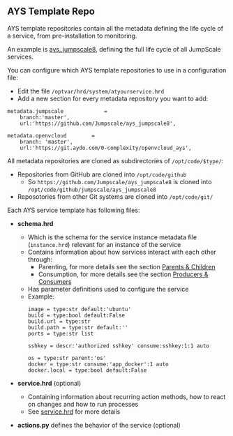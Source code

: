 ## AYS Template Repo

AYS template repositories contain all the metadata defining the life cycle of a service, from pre-installation to monitoring.

An example is [ays_jumpscale8](https://github.com/Jumpscale/ays_jumpscale8), defining the full life cycle of all JumpScale services.

You can configure which AYS template repositories to use in a configuration file:

- Edit the file `/optvar/hrd/system/atyourservice.hrd`
- Add a new section for every metadata repository you want to add:

```shell
metadata.jumpscale             =
    branch:'master',
    url:'https://github.com/Jumpscale/ays_jumpscale8',

metadata.openvcloud        =
    branch: 'master',
    url:'https://git.aydo.com/0-complexity/openvcloud_ays',

```

All metadata repositories are cloned as subdirectories of `/opt/code/$type/`:

  - Repositories from GitHub are cloned into `/opt/code/github`
    - So `https://github.com/Jumpscale/ays_jumpscale8` is cloned into `/opt/code/github/jumpscale/ays_jumpscale8`
  - Reposotories from other Git systems are cloned into `/opt/code/git/`


Each AYS service template has following files:

* **schema.hrd**
  * Which is the schema for the service instance metadata file (`instance.hrd`) relevant for an instance of the service
  * Contains information about how services interact with each other through:
      - Parenting, for more details see the section [Parents & Children](Definitions/Parents-Children.md)
      - Consumption, for more details see the section [Producers & Consumers](Definitions/Products-Consumers.md)
  * Has parameter definitions used to configure the service
  * Example:
    ```
    image = type:str default:'ubuntu'
    build = type:bool default:False
    build.url = type:str
    build.path = type:str default:''
    ports = type:str list

    sshkey = descr:'authorized sshkey' consume:sshkey:1:1 auto

    os = type:str parent:'os'
    docker = type:str consume:'app_docker':1 auto
    docker.local = type:bool default:False
    ```

* **service.hrd** (optional)
  * Containing information about recurring action methods, how to react on changes and how to run processes
  * See [service.hrd](service.hrd) for more details

* **actions.py** defines the behavior of the service (optional)
